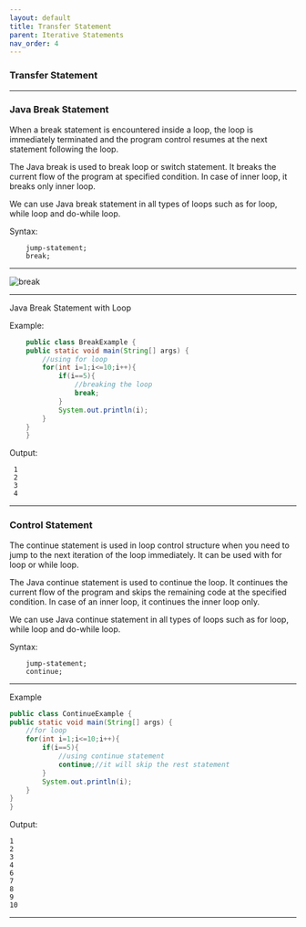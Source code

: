 ```yaml
---
layout: default
title: Transfer Statement
parent: Iterative Statements
nav_order: 4
---
```

### Transfer Statement

-----

### Java Break Statement

When a break statement is encountered inside a loop, the loop is immediately terminated and the program control resumes at the next statement following the loop.

The Java break is used to break loop or switch statement. It breaks the current flow of the program at specified condition. In case of inner loop, it breaks only inner loop.

We can use Java break statement in all types of loops such as for loop, while loop and do-while loop.

Syntax:
```
    jump-statement;    
    break;
```

------

 ![break](https://static.javatpoint.com/cpages/images/break.png)

 
------


 Java Break Statement with Loop
 
 Example:
 ```java
     public class BreakExample {  
     public static void main(String[] args) {  
         //using for loop  
         for(int i=1;i<=10;i++){  
             if(i==5){  
                 //breaking the loop  
                 break;  
             }  
             System.out.println(i);  
         }  
     }  
     }  
 ```
 Output:
```
 1
 2
 3
 4
```


----------

### Control Statement
   
The continue statement is used in loop control structure when you need to jump to the next iteration of the loop immediately. It can be used with for loop or while loop.

The Java continue statement is used to continue the loop. It continues the current flow of the program and skips the remaining code at the specified condition. In case of an inner loop, it continues the inner loop only.

We can use Java continue statement in all types of loops such as for loop, while loop and do-while loop.

Syntax:
```
    jump-statement;    
    continue;
``` 

-------

Example

```java
public class ContinueExample {  
public static void main(String[] args) {  
    //for loop  
    for(int i=1;i<=10;i++){  
        if(i==5){  
            //using continue statement  
            continue;//it will skip the rest statement  
        }  
        System.out.println(i);  
    }  
}  
}  
```

Output:
```
1
2
3
4
6
7
8
9
10
```

-----


